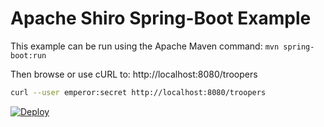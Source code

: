 Apache Shiro Spring-Boot Example
================================

This example can be run using the Apache Maven command: `mvn spring-boot:run`

Then browse or use cURL to: http://localhost:8080/troopers

``` bash
curl --user emperor:secret http://localhost:8080/troopers
```

[![Deploy](https://www.herokucdn.com/deploy/button.svg)](https://heroku.com/deploy)
